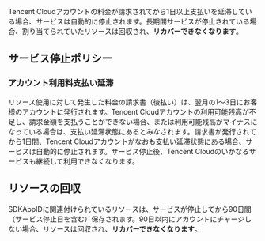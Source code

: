 Tencent Cloudアカウントの料金が請求されてから1日以上支払いを延滞している場合、サービスは自動的に停止されます。長期間サービスが停止されている場合、割り当てられていたリソースは回収され、**リカバーできなくなります**。

## サービス停止ポリシー
### アカウント利用料支払い延滞
リソース使用に対して発生した料金の請求書（後払い）は、翌月の1～3日にお客様のアカウントに発行されます。Tencent Cloudアカウントの利用可能残高が不足し、請求金額を支払うことができない場合、または利用可能残高がマイナスになっている場合は、支払い延滞状態にあるとみなされます。請求書が発行されてから1日間、Tencent Cloudアカウントがなおも支払い延滞状態にある場合、サービスは自動的に停止されます。サービス停止後、Tencent Cloudのいかなるサービスも継続して利用できなくなります。

## リソースの回収
SDKAppIDに関連付けられているリソースは、サービスが停止してから90日間（サービス停止日を含む）保存されます。90日以内にアカウントにチャージしない場合、リソースは回収され、**リカバーできなくなります**。

